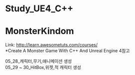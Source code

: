 # Study_UE4_C++
MonsterKindom
===============================
Link: http://learn.awesometuts.com/courses/    
*Create A Monster Game With C++ And Unreal Engine 4참고

05_28_캐릭터,무기,애니메이션 생성   
05_29 ~ 30_HitBox,위젯,적 캐릭터 생성
